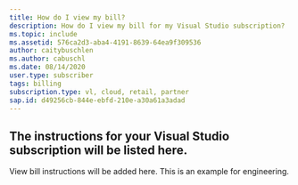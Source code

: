 ```yaml
---
title: How do I view my bill?
description: How do I view my bill for my Visual Studio subscription?
ms.topic: include
ms.assetid: 576ca2d3-aba4-4191-8639-64ea9f309536
author: caitybuschlen
ms.author: cabuschl
ms.date: 08/14/2020
user.type: subscriber
tags: billing
subscription.type: vl, cloud, retail, partner
sap.id: d49256cb-844e-ebfd-210e-a30a61a3adad
---
```


## The instructions for your Visual Studio subscription will be listed here. 

View bill instructions will be added here. This is an example for engineering. 